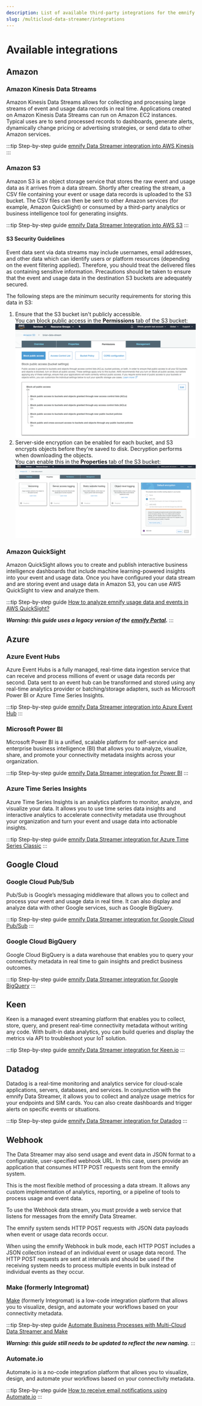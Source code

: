 ```yaml
---
description: List of available third-party integrations for the emnify multicloud Data streamer and links to step-by-step implementation guides
slug: /multicloud-data-streamer/integrations
---
```


# Available integrations

## Amazon

### Amazon Kinesis Data Streams

Amazon Kinesis Data Streams allows for collecting and processing large streams of event and usage data records in real time.
Applications created on Amazon Kinesis Data Streams can run on Amazon EC2 instances.
Typical uses are to send processed records to dashboards, generate alerts, dynamically change pricing or advertising strategies, or send data to other Amazon services.

:::tip Step-by-step guide
[emnify Data Streamer integration into AWS Kinesis](https://www.emnify.com/integration-guides/emnify-datastreamer-integration-into-aws-kinesis)
:::

### Amazon S3

Amazon S3 is an object storage service that stores the raw event and usage data as it arrives from a data stream.
Shortly after creating the stream, a CSV file containing your event or usage data records is uploaded to the S3 bucket.
The CSV files can then be sent to other Amazon services (for example, Amazon QuickSight) or consumed by a third-party analytics or business intelligence tool for generating insights.

:::tip Step-by-step guide
[emnify Data Streamer Integration into AWS S3](https://www.emnify.com/integration-guides/emnify-datastreamer-integration-into-aws-s3)
:::

#### S3 Security Guidelines

Event data sent via data streams may include usernames, email addresses, and other data which can identify users or platform resources (depending on the event filtering applied).
Therefore, you should treat the delivered files as containing sensitive information.
Precautions should be taken to ensure that the event and usage data in the destination S3 buckets are adequately secured.

The following steps are the minimum security requirements for storing this data in S3:

1. Ensure that the S3 bucket isn't publicly accessible.   
   You can block public access in the **Permissions** tab of the S3 bucket:
   ![Screenshot from a test S3 bucket in the AWS console. The "Permissions" tab is active at the top. Underneath, "Block public access" is selected. There is a description about the block public access bucket settings, followed by a panel indicating that "Block all public access" is marked as "On." There is also an "Edit" button in this panel.](assets/aws-s3-bucket-permissions-blocking-public-access.png)
1. Server-side encryption can be enabled for each bucket, and S3 encrypts objects before they're saved to disk.
   Decryption performs when downloading the objects.  
   You can enable this in the **Properties** tab of the S3 bucket:
   ![Screenshot from the same test S3 bucket. The "Properties" tab is active, showing various available properties and their status. In this screenshot, all are disabled except "Default encryption," which has "AES-256" as the selected value. A modal is visible, prompting you to "View bucket policy."](assets/aws-s3-bucket-properties-encryption.png)

### Amazon QuickSight

Amazon QuickSight allows you to create and publish interactive business intelligence dashboards that include machine learning-powered insights into your event and usage data.
Once you have configured your data stream and are storing event and usage data in Amazon S3, you can use AWS QuickSight to view and analyze them.

:::tip Step-by-step guide
[How to analyze emnify usage data and events in AWS QuickSight?](https://support.emnify.com/hc/en-us/articles/360010604820-How-to-analyze-emnify-usage-data-and-events-in-AWS-Quicksight-)

**_Warning: this guide uses a legacy version of the [emnify Portal](https://portal.emnify.com/)._**
:::

## Azure

### Azure Event Hubs

Azure Event Hubs is a fully managed, real-time data ingestion service that can receive and process millions of event or usage data records per second.
Data sent to an event hub can be transformed and stored using any real-time analytics provider or batching/storage adapters, such as Microsoft Power BI or Azure Time Series Insights.

:::tip Step-by-step guide
[emnify Data Streamer integration into Azure Event Hub](https://www.emnify.com/integration-guides/emnify-datastreamer-integration-into-azure-event-hub)
:::

### Microsoft Power BI

Microsoft Power BI is a unified, scalable platform for self-service and enterprise business intelligence (BI) that allows you to analyze, visualize, share, and promote your connectivity metadata insights across your organization.

:::tip Step-by-step guide
[emnify Data Streamer integration for Power BI](https://www.emnify.com/integration-guides/emnify-datastreamer-integration-for-power-bi)
:::

### Azure Time Series Insights

Azure Time Series Insights is an analytics platform to monitor, analyze, and visualize your data.
It allows you to use time series data insights and interactive analytics to accelerate connectivity metadata use throughout your organization and turn your event and usage data into actionable insights.

:::tip Step-by-step guide
[emnify Data Streamer integration for Azure Time Series Classic](https://www.emnify.com/integration-guides/emnify-datastreamer-integration-for-azure-time-series-classic)
:::

## Google Cloud

### Google Cloud Pub/Sub

Pub/Sub is Google’s messaging middleware that allows you to collect and process your event and usage data in real time.
It can also display and analyze data with other Google services, such as Google BigQuery.

:::tip Step-by-step guide
[emnify Data Streamer integration for Google Cloud Pub/Sub](https://www.emnify.com/integration-guides/datastreamer-integration-into-google-cloud-pubsub)
:::

### Google Cloud BigQuery

Google Cloud BigQuery is a data warehouse that enables you to query your connectivity metadata in real time to gain insights and predict business outcomes.

:::tip Step-by-step guide
[emnify Data Streamer integration for Google BigQuery](https://www.emnify.com/integration-guides/datastreamer-integration-google-bigquery)
:::

## Keen

Keen is a managed event streaming platform that enables you to collect, store, query, and present real-time connectivity metadata without writing any code.
With built-in data analytics, you can build queries and display the metrics via API to troubleshoot your IoT solution.

:::tip Step-by-step guide
[emnify Data Streamer integration for Keen.io](https://www.emnify.com/integration-guides/emnify-datastreamer-integration-for-keen-io)
:::

## Datadog

Datadog is a real-time monitoring and analytics service for cloud-scale applications, servers, databases, and services.
In conjunction with the emnify Data Streamer, it allows you to collect and analyze usage metrics for your endpoints and SIM cards.
You can also create dashboards and trigger alerts on specific events or situations.

:::tip Step-by-step guide
[emnify Data Streamer integration for Datadog](https://www.emnify.com/integration-guides/emnify-datastreamer-integration-for-datadog)
:::

## Webhook

The Data Streamer may also send usage and event data in JSON format to a configurable, user-specified webhook URL.
In this case, users provide an application that consumes HTTP POST requests sent from the emnify system.

This is the most flexible method of processing a data stream. It allows any custom implementation of analytics, reporting, or a pipeline of tools to process usage and event data.

To use the Webhook data stream, you must provide a web service that listens for messages from the emnify Data Streamer.

The emnify system sends HTTP POST requests with JSON data payloads when event or usage data records occur.

When using the emnify Webhook in bulk mode, each HTTP POST includes a JSON collection instead of an individual event or usage data record.
The HTTP POST requests are sent at intervals and should be used if the receiving system needs to process multiple events in bulk instead of individual events as they occur.

### Make (formerly Integromat)

[Make](https://www.make.com/en) (formerly Integromat) is a low-code integration platform that allows you to visualize, design, and automate your workflows based on your connectivity metadata.

:::tip Step-by-step guide
[Automate Business Processes with Multi-Cloud Data Streamer and Make](https://www.emnify.com/integration-guides/emnify-mcds-integromat-integration)

**_Warning: this guide still needs to be updated to reflect the new naming._**
:::

### Automate.io

Automate.io is a no-code integration platform that allows you to visualize, design, and automate your workflows based on your connectivity metadata.

:::tip Step-by-step guide
[How to receive email notifications using Automate.io](https://www.emnify.com/integration-guides/how-to-receice-email-notifications-using-automate.io)
:::
